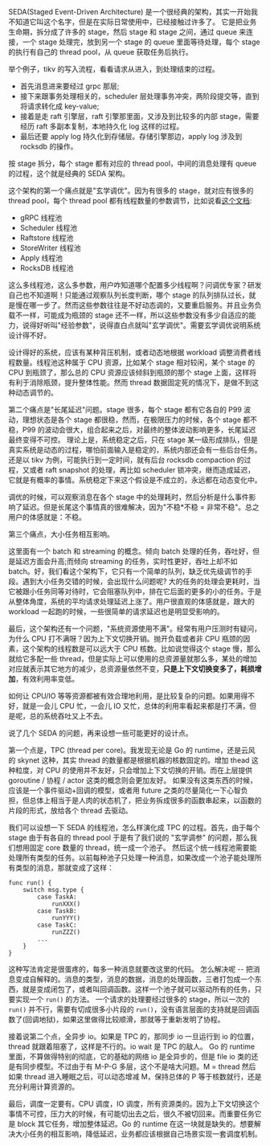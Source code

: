 SEDA(Staged Event-Driven Architecture) 是一个很经典的架构，其实一开始我不知道它叫这个名字，但是在实际日常使用中，已经接触过许多了。
它是把业务生命期，拆分成了许多的 stage，然后 stage 和 stage 之间，通过 queue 来连接，一个 stage 处理完，放到另一个 stage 的 queue 里面等待处理，每个 stage 的执行有自己的 thread pool，从 queue 获取任务后执行。

举个例子，tikv 的写入流程，看看请求从进入，到处理结束的过程。

- 首先消息进来要经过 grpc 那层;
- 接下来跟事务处理相关的，scheduler 层处理事务冲突，两阶段提交等，直到将请求转化成 key-value;
- 接着是走 raft 引擎层，raft 引擎那里面，又涉及到比较多的内部 stage，需要经历 raft 多副本复制，本地持久化 log 这样的过程。
- 最后还要 apply log 持久化到存储层。存储引擎那边，apply log 涉及到 rocksdb 的操作。

按 stage 拆分，每个 stage 都有对应的 thread pool，中间的消息处理有 queue 的过程，这个就是经典的 SEDA 架构。


这个架构的第一个痛点就是"玄学调优"。因为有很多的 stage，就对应有很多的 thread pool，每个 thread pool 都有线程数量的参数调节，比如说看[这个文档](https://docs.pingcap.com/zh/tidb/dev/tune-tikv-thread-performance#%E7%BA%BF%E7%A8%8B%E6%B1%A0%E4%BB%8B%E7%BB%8D):

- gRPC 线程池
- Scheduler 线程池
- Raftstore 线程池
- StoreWriter 线程池
- Apply 线程池
- RocksDB 线程池

这么多线程池，这么多参数，用户咋知道哪个配置多少线程啊？问调优专家？研发自己也不知道啊！只能通过观察队列长度判断，哪个 stage 的队列排队过长，就是慢在哪一步了。然而这些参数往往是不好动态调的，又要重启服务。并且业务负载不一样，可能成为瓶颈的 stage 还不一样，所以这些参数没有多少自适应的能力，说得好听叫"经验参数"，说得直白点就叫"玄学调优"。需要玄学调优说明系统设计得不好。

设计得好的系统，应该有某种背压机制，或者动态地根据 workload 调整消费者线程数量。线程池这种属于 CPU 资源，比如某个 stage 相对较闲，某个 stage 的 CPU 到瓶颈了，那么总的 CPU 资源应该倾斜到瓶颈的那个 stage 上面，这样将有利于消除瓶颈，提升整体性能。然而 thread 数据固定死的情况下，是做不到这种动态调节的。

第二个痛点是"长尾延迟"问题。stage 很多，每个 stage 都有它各自的 P99 波动，理想状态是各个 stage 都很稳，然而，在极限压力的时候，各个 stage 都不稳，P99 的波动会很大，组合起来之后，对最终的整体波动影响更多，长尾延迟最终变得不可控。
理论上是，系统稳定之后，只在 stage 某一级形成排队，但是真实系统是动态的过程，哪怕前面输入是稳定的，系统内部还会有一些后台任务。还是以 tikv 为例，可能执行到一定时间，就有后台 rocksdb compaction 的过程，又或者 raft snapshot 的处理，再比如 scheduler 锁冲突，继而造成延迟，它就是有概率的事情。系统稳定下来这个假设是不成立的，永远都在动态变化中。

调优的时候，可以观察消息在各个 stage 中的处理耗时，然后分析是什么事件影响了延迟。但是长尾这个事情真的很难解决，因为"不稳*不稳 = 非常不稳"。总之用户的体感就是：不稳。

第三个痛点，大小任务相互影响。

这里面有一个 batch 和 streaming 的概念。倾向 batch 处理的任务，吞吐好，但是延迟方面会升高;而倾向 streaming 的任务，实时性更好，吞吐上却不如 batch。好，我们看这个架构下，它只有一个简单的队列，缺乏优先级调节的手段。遇到大小任务交错的时候，会出现什么问题呢?
大的任务的处理会更耗时，当它被跟小任务同等对待时，它会阻塞队列中，排在它后面的更多的小的任务。于是从整体角度，系统的平均请求处理延迟上涨了。用户很直观的体感就是，跟大的 workload 一起跑的时候，一些很简单的请求延迟也是明显受影响的。

最后，这个架构还有一个问题，"系统资源使用不满"。经常有用户压测时有疑问，为什么 CPU 打不满呀？因为上下文切换开销。抛开负载或者非 CPU 瓶颈的因素，这个架构的线程数是可以远大于 CPU 核数。比如说觉得这个 stage 慢，那么就给它多配一些 thread，但是实际上可以使用的总资源量就那么多，某处的增加对应就表示其它地方的减少，总资源量依然不变，**只是上下文切换变多了，耗损增加**，有效利用率变低。

如何让 CPU/IO 等等资源都被有效合理地利用，是比较复杂的问题。如果用得不好，就是一会儿 CPU 忙，一会儿 IO 又忙，总体的利用率看起来都是打不满，但是呢，总的系统吞吐又上不去。

说了几个 SEDA 的问题，再来设想一些可能更好的设计点。

第一个点是，TPC (thread per core)。我发现无论是 Go 的 runtime，还是云风的 skynet 这种，其实 thread 的数量都是根据机器的核数固定的。增加 thead 这种粒度，对 CPU 的使用并不友好，只会增加上下文切换的开销。而在上层提供 goroutine / 协程 / actor 这类的概念则会更加友好。
如果没有这类东西的时候，应该是一个事件驱动+回调的模型，或者用 future 之类的尽量简化一下心智负担，但总体上相当于是人肉的状态机了，把业务拆成很多的函数串起来，以函数的片段的形式，放给各个 thread 去驱动。

我们可以设想一下 SEDA 的线程池，怎么样演化成 TPC 的过程。首先，由于每个 stage 由于有各自的 thread pool 于是有了我们说的 "玄学调参" 的问题，那么我们想用固定 core 数量的 thread，统一成一个池子。
然后这个统一线程池需要能处理所有类型的任务。以前每种池子只处理一种消息，如果改成一个池子能处理所有类型的消息，那就变成了这样：

```
func run() {
	switch msg.type {
		case TaskA:
			runXXX()
		case TaskB:
			runYYY()
		case TaskC:
			runZZZ()
		...
	}
}
```

这种写法肯定是很蛋疼的，每多一种消息就要改这里的代码。
怎么解决呢 -- 把消息变成自解释的。消息的类型，消息的数据，消息的处理函数，三者打包成一个东西，就是变成闭包了，或者叫回调函数。这样一个池子就可以驱动所有的任务，只要实现一个 `run()` 的方法。
一个请求的处理要经过很多的 stage，所以一次的 `run()` 并不行，需要有切成很多小片段的 `run()`，没有语言层面的支持就是回调函数了(回调地狱)，如果这里做得比较顺滑，那就等于重新发明了协程。

接着说第二个点，全异步 io。如果是 TPC 的，那同步 io 一旦运行到 io 的位置，thread 就跟着阻塞了，这样是不行的。io wait 是 TPC 的敌人。
Go 的 runtime 里面，不算做得特别的彻底，它的基础的网络 io 是全异步的，但是 file io 类的还是有同步模型。不过由于有 M-P-G 多层，这个不是啥大问题。M = thread 然后如果 thread 进入睡眠之后，可以动态增减 M，保持总体的 P 等于核数就行，还是充分利用计算资源的。

最后，调度一定要有。CPU 调度，IO 调度，所有资源类的。因为上下文切换这个事情不可控，压力大的时候，有可能切出去之后，很久不被切回来。而重要任务它是 block 其它任务，增加整体延迟。Go 的 runtime 在这一块就是缺失的。想要解决大小任务的相互影响，降低延迟，业务都应该根据自己场景实现一套调度机制。

